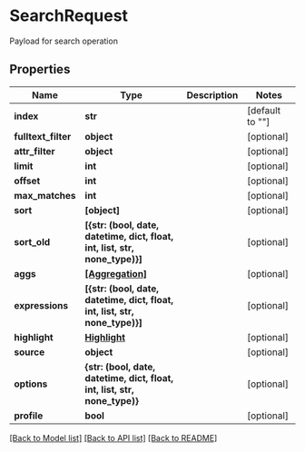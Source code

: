 # SearchRequest

Payload for search operation
## Properties
Name | Type | Description | Notes
------------ | ------------- | ------------- | -------------
**index** | **str** |  | [default to ""]
**fulltext_filter** | **object** |  | [optional] 
**attr_filter** | **object** |  | [optional] 
**limit** | **int** |  | [optional] 
**offset** | **int** |  | [optional] 
**max_matches** | **int** |  | [optional] 
**sort** | **[object]** |  | [optional] 
**sort_old** | **[{str: (bool, date, datetime, dict, float, int, list, str, none_type)}]** |  | [optional] 
**aggs** | [**[Aggregation]**](Aggregation.md) |  | [optional] 
**expressions** | **[{str: (bool, date, datetime, dict, float, int, list, str, none_type)}]** |  | [optional] 
**highlight** | [**Highlight**](Highlight.md) |  | [optional] 
**source** | **object** |  | [optional] 
**options** | **{str: (bool, date, datetime, dict, float, int, list, str, none_type)}** |  | [optional] 
**profile** | **bool** |  | [optional] 

[[Back to Model list]](../README.md#documentation-for-models) [[Back to API list]](../README.md#documentation-for-api-endpoints) [[Back to README]](../README.md)


